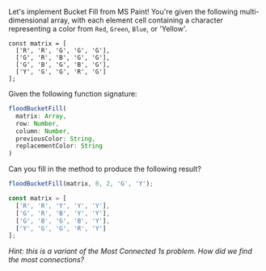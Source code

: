 Let's implement Bucket Fill from MS Paint! You're given the following multi-dimensional array, with each element cell containing a character representing a color from `Red`, `Green`, `Blue`, or 'Yellow'.

```
const matrix = [
  ['R', 'R', 'G', 'G', 'G'],
  ['G', 'R', 'B', 'G', 'G'],
  ['G', 'B', 'G', 'B', 'G'],
  ['Y', 'G', 'G', 'R', 'G']
];
```

Given the following function signature:

```js
floodBucketFill(
  matrix: Array,
  row: Number,
  column: Number,
  previousColor: String,
  replacementColor: String
)
```

Can you fill in the method to produce the following result? 

```js
floodBucketFill(matrix, 0, 2, 'G', 'Y');

const matrix = [
  ['R', 'R', 'Y', 'Y', 'Y'],
  ['G', 'R', 'B', 'Y', 'Y'],
  ['G', 'B', 'G', 'B', 'Y'],
  ['Y', 'G', 'G', 'R', 'Y']
];
```

_Hint: this is a variant of the Most Connected 1s problem. How did we find the most connections?_